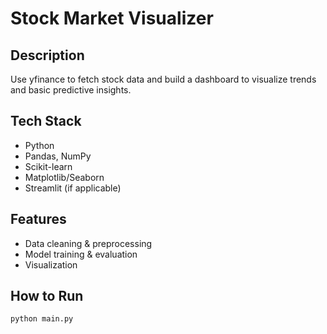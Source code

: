 # Stock Market Visualizer

## Description
Use yfinance to fetch stock data and build a dashboard to visualize trends and basic predictive insights.

## Tech Stack
- Python
- Pandas, NumPy
- Scikit-learn
- Matplotlib/Seaborn
- Streamlit (if applicable)

## Features
- Data cleaning & preprocessing
- Model training & evaluation
- Visualization

## How to Run
```bash
python main.py
```
